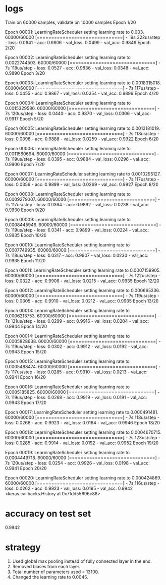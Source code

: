 # logs

Train on 60000 samples, validate on 10000 samples
Epoch 1/20

Epoch 00001: LearningRateScheduler setting learning rate to 0.003.
60000/60000 [==============================] - 19s 322us/step - loss: 0.0641 - acc: 0.9806 - val_loss: 0.0499 - val_acc: 0.9849
Epoch 2/20

Epoch 00002: LearningRateScheduler setting learning rate to 0.0022744503.
60000/60000 [==============================] - 7s 118us/step - loss: 0.0527 - acc: 0.9836 - val_loss: 0.0348 - val_acc: 0.9890
Epoch 3/20

Epoch 00003: LearningRateScheduler setting learning rate to 0.0018315018.
60000/60000 [==============================] - 7s 117us/step - loss: 0.0455 - acc: 0.9867 - val_loss: 0.0354 - val_acc: 0.9899
Epoch 4/20

Epoch 00004: LearningRateScheduler setting learning rate to 0.0015329586.
60000/60000 [==============================] - 7s 120us/step - loss: 0.0440 - acc: 0.9870 - val_loss: 0.0306 - val_acc: 0.9917
Epoch 5/20

Epoch 00005: LearningRateScheduler setting learning rate to 0.0013181019.
60000/60000 [==============================] - 7s 118us/step - loss: 0.0396 - acc: 0.9888 - val_loss: 0.0259 - val_acc: 0.9922
Epoch 6/20

Epoch 00006: LearningRateScheduler setting learning rate to 0.0011560694.
60000/60000 [==============================] - 7s 119us/step - loss: 0.0395 - acc: 0.9884 - val_loss: 0.0296 - val_acc: 0.9906
Epoch 7/20

Epoch 00007: LearningRateScheduler setting learning rate to 0.0010295127.
60000/60000 [==============================] - 7s 117us/step - loss: 0.0356 - acc: 0.9899 - val_loss: 0.0269 - val_acc: 0.9927
Epoch 8/20

Epoch 00008: LearningRateScheduler setting learning rate to 0.0009279307.
60000/60000 [==============================] - 7s 117us/step - loss: 0.0364 - acc: 0.9892 - val_loss: 0.0238 - val_acc: 0.9930
Epoch 9/20

Epoch 00009: LearningRateScheduler setting learning rate to 0.0008445946.
60000/60000 [==============================] - 7s 119us/step - loss: 0.0341 - acc: 0.9899 - val_loss: 0.0224 - val_acc: 0.9935
Epoch 10/20

Epoch 00010: LearningRateScheduler setting learning rate to 0.0007749935.
60000/60000 [==============================] - 7s 118us/step - loss: 0.0317 - acc: 0.9907 - val_loss: 0.0230 - val_acc: 0.9935
Epoch 11/20

Epoch 00011: LearningRateScheduler setting learning rate to 0.0007159905.
60000/60000 [==============================] - 7s 122us/step - loss: 0.0322 - acc: 0.9906 - val_loss: 0.0215 - val_acc: 0.9935
Epoch 12/20

Epoch 00012: LearningRateScheduler setting learning rate to 0.000665336.
60000/60000 [==============================] - 7s 119us/step - loss: 0.0305 - acc: 0.9910 - val_loss: 0.0212 - val_acc: 0.9935
Epoch 13/20

Epoch 00013: LearningRateScheduler setting learning rate to 0.0006213753.
60000/60000 [==============================] - 7s 121us/step - loss: 0.0299 - acc: 0.9916 - val_loss: 0.0204 - val_acc: 0.9944
Epoch 14/20

Epoch 00014: LearningRateScheduler setting learning rate to 0.0005828638.
60000/60000 [==============================] - 7s 119us/step - loss: 0.0302 - acc: 0.9912 - val_loss: 0.0192 - val_acc: 0.9943
Epoch 15/20

Epoch 00015: LearningRateScheduler setting learning rate to 0.0005488474.
60000/60000 [==============================] - 7s 117us/step - loss: 0.0285 - acc: 0.9910 - val_loss: 0.0213 - val_acc: 0.9941
Epoch 16/20

Epoch 00016: LearningRateScheduler setting learning rate to 0.0005185825.
60000/60000 [==============================] - 7s 119us/step - loss: 0.0268 - acc: 0.9919 - val_loss: 0.0191 - val_acc: 0.9943
Epoch 17/20

Epoch 00017: LearningRateScheduler setting learning rate to 0.000491481.
60000/60000 [==============================] - 7s 118us/step - loss: 0.0268 - acc: 0.9923 - val_loss: 0.0184 - val_acc: 0.9946
Epoch 18/20

Epoch 00018: LearningRateScheduler setting learning rate to 0.0004670715.
60000/60000 [==============================] - 7s 123us/step - loss: 0.0285 - acc: 0.9914 - val_loss: 0.0192 - val_acc: 0.9952
Epoch 19/20

Epoch 00019: LearningRateScheduler setting learning rate to 0.0004449718.
60000/60000 [==============================] - 7s 120us/step - loss: 0.0254 - acc: 0.9926 - val_loss: 0.0198 - val_acc: 0.9941
Epoch 20/20

Epoch 00020: LearningRateScheduler setting learning rate to 0.000424869.
60000/60000 [==============================] - 7s 116us/step - loss: 0.0262 - acc: 0.9923 - val_loss: 0.0195 - val_acc: 0.9942
<keras.callbacks.History at 0x7fdd55696c88>


# accuracy on test set

0.9942

# strategy
1. Used global max pooling instead of fully connected layer in the end.
2. Removed biases from each layer.
3. Total number of parameters used = 13100.
4. Changed the learning rate to 0.0045.